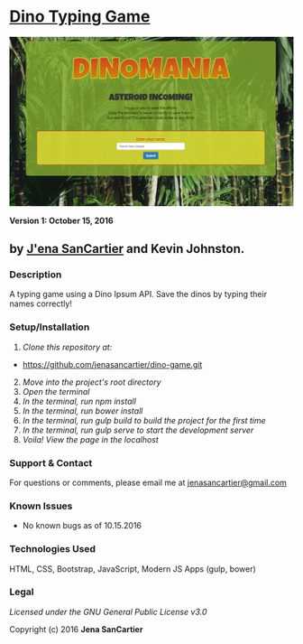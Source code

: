 # [Dino Typing Game](https://jenasancartier.github.io/dino-game/)

![project screenshot](/img/screenshot.png)


__Version 1: October 15, 2016__
## by [J'ena SanCartier](https://github.com/jenasancartier) and Kevin Johnston.

### Description
A typing game using a Dino Ipsum API. Save the dinos by typing their names correctly!

### Setup/Installation
1. _Clone this repository at:_
  * https://github.com/jenasancartier/dino-game.git
2. _Move into the project's root directory_
3. _Open the terminal_
4. _In the terminal, run npm install_
5. _In the terminal, run bower install_
6. _In the terminal, run gulp build to build the project for the first time_
7. _In the terminal, run gulp serve to start the development server_
8. _Voila! View the page in the localhost_

### Support & Contact
For questions or comments, please email me at [jenasancartier@gmail.com](mailto:jenasancartier@gmail.com)

### Known Issues
* No known bugs as of 10.15.2016

### Technologies Used
HTML, CSS, Bootstrap, JavaScript, Modern JS Apps (gulp, bower)

### Legal
*Licensed under the GNU General Public License v3.0*

Copyright (c) 2016 **Jena SanCartier**
